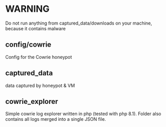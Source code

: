 # WARNING

Do not run anything from captured_data/downloads on your machine, because it contains malware

## config/cowrie

Config for the Cowrie honeypot

## captured_data

data captured by honeypot & VM

## cowrie_explorer

Simple cowrie log explorer written in php (tested with php 8.1). Folder also contains all logs merged into a single JSON file.
